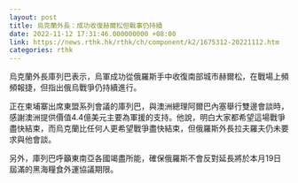 ```yaml
---
layout: post
title: 烏克蘭外長：成功收復赫爾松但戰事仍持續
date: 2022-11-12 17:31:46.000000000 +08:00
link: https://news.rthk.hk/rthk/ch/component/k2/1675312-20221112.htm
categories: rthk
---
```


烏克蘭外長庫列巴表示，烏軍成功從俄羅斯手中收復南部城市赫爾松，在戰場上頻頻報捷，但指出俄烏戰爭仍持續進行。

正在柬埔寨出席東盟系列會議的庫列巴，與澳洲總理阿爾巴內塞舉行雙邊會談時，感謝澳洲提供價值4.4億美元主要為軍援的支持。他說，明白大家都希望這場戰爭盡快結束，而烏克蘭比任何人更希望戰爭盡快結束，但俄羅斯外長拉夫羅夫仍未要求與他會談。

另外，庫列巴呼籲東南亞各國竭盡所能，確保俄羅斯不會反對延長將於本月19日屆滿的黑海糧食外運協議期限。
